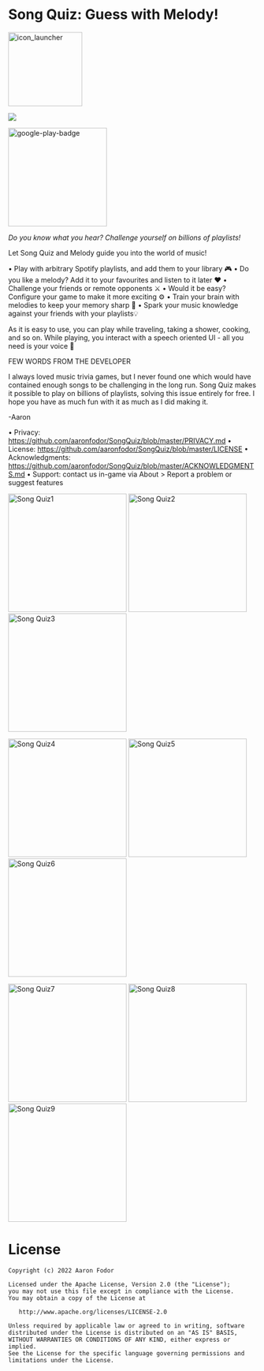 # Song Quiz: Guess with Melody!
[<img src="https://user-images.githubusercontent.com/37120889/158391665-a8c716bf-f7f2-47d8-ae99-799b2a462658.png" alt="icon_launcher" width="150"/>](https://github.com/aaronfodor/SongQuiz)

![](https://img.shields.io/github/license/aaronfodor/SongQuiz) 

[<img src="https://user-images.githubusercontent.com/37120889/122966033-22a2b180-d389-11eb-8b13-f65fabed4bf7.png" alt="google-play-badge" width="200"/>](https://play.google.com/store/apps/details?id=com.aaronfodor.android.songquiz)

*Do you know what you hear? Challenge yourself on billions of playlists!*

Let Song Quiz and Melody guide you into the world of music!

• Play with arbitrary Spotify playlists, and add them to your library 🎮
• Do you like a melody? Add it to your favourites and listen to it later ❤️
• Challenge your friends or remote opponents ⚔️
• Would it be easy? Configure your game to make it more exciting ⚙️
• Train your brain with melodies to keep your memory sharp 🧠
• Spark your music knowledge against your friends with your playlists💡

As it is easy to use, you can play while traveling, taking a shower, cooking, and so on. While playing, you interact with a speech oriented UI - all you need is your voice 🎵




FEW WORDS FROM THE DEVELOPER

I always loved music trivia games, but I never found one which would have contained enough songs to be challenging in the long run. Song Quiz makes it possible to play on billions of playlists, solving this issue entirely for free. I hope you have as much fun with it as much as I did making it.

-Aaron



• Privacy: https://github.com/aaronfodor/SongQuiz/blob/master/PRIVACY.md
• License: https://github.com/aaronfodor/SongQuiz/blob/master/LICENSE
• Acknowledgments: https://github.com/aaronfodor/SongQuiz/blob/master/ACKNOWLEDGMENTS.md
• Support: contact us in-game via About > Report a problem or suggest features

<p float="middle">
 	<img src="https://user-images.githubusercontent.com/37120889/125031538-160ea080-e08d-11eb-9065-aa9920afa8ca.PNG" alt="Song Quiz1" width="240"/>
	<img src="https://user-images.githubusercontent.com/37120889/125031544-173fcd80-e08d-11eb-918e-6f148a304edd.PNG" alt="Song Quiz2" width="240"/>
	<img src="https://user-images.githubusercontent.com/37120889/125031546-173fcd80-e08d-11eb-9e3e-0d9e762a53e6.PNG" alt="Song Quiz3" width="240"/>
</p>
<p float="middle">
	<img src="https://user-images.githubusercontent.com/37120889/126392564-502783c0-630d-441a-b771-2ebbb7592771.png" alt="Song Quiz4" width="240"/>
	<img src="https://user-images.githubusercontent.com/37120889/126392736-599e6913-b624-47eb-8d97-7e2877be45ad.png" alt="Song Quiz5" width="240"/>
    <img src="https://user-images.githubusercontent.com/37120889/125031551-1870fa80-e08d-11eb-9f39-535f76b4ec5f.PNG" alt="Song Quiz6" width="240"/>
</p>


<p float="middle">
	<img src="https://user-images.githubusercontent.com/37120889/125031565-1c9d1800-e08d-11eb-909d-803a1715e269.PNG" alt="Song Quiz7" height="240"/>
 	<img src="https://user-images.githubusercontent.com/37120889/125031567-1dce4500-e08d-11eb-94f6-8bfe6bb4e871.PNG" alt="Song Quiz8" height="240"/>
 	<img src="https://user-images.githubusercontent.com/37120889/125031568-1dce4500-e08d-11eb-93be-65c990725c16.PNG" alt="Song Quiz9" height="240"/>
</p>

# License

    Copyright (c) 2022 Aaron Fodor
    
    Licensed under the Apache License, Version 2.0 (the "License");
    you may not use this file except in compliance with the License.
    You may obtain a copy of the License at
    
       http://www.apache.org/licenses/LICENSE-2.0
    
    Unless required by applicable law or agreed to in writing, software
    distributed under the License is distributed on an "AS IS" BASIS,
    WITHOUT WARRANTIES OR CONDITIONS OF ANY KIND, either express or implied.
    See the License for the specific language governing permissions and
    limitations under the License.